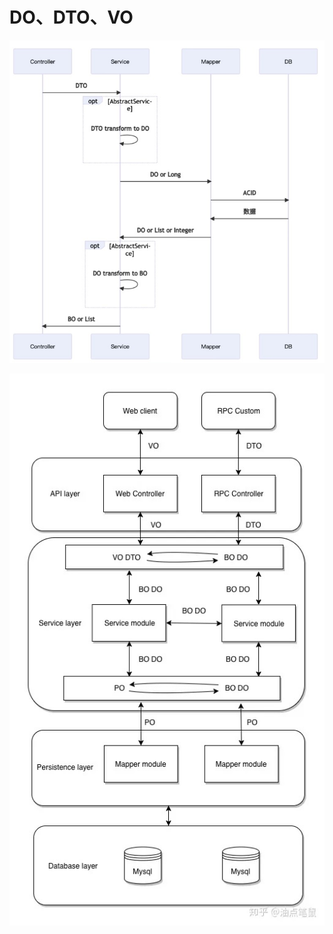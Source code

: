 # DO、DTO、VO


![](img/Snipaste_2022-05-04_14-47-54.jpg)


![](img/v2-5f90150d5e99a7dd5ef58e75ef9c9334_720w.jpg)